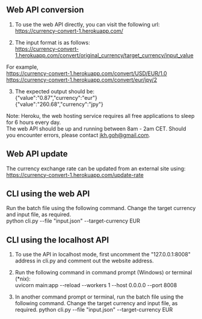 ## Web API conversion

1. To use the web API directly, you can visit the following url: https://currency-convert-1.herokuapp.com/  

2. The input format is as follows:  
https://currency-convert-1.herokuapp.com/convert/original_currency/target_currency/input_value

For example,  
https://currency-convert-1.herokuapp.com/convert/USD/EUR/1.0  
https://currency-convert-1.herokuapp.com/convert/eur/jpy/2  

3. The expected output should be:  
{"value":"0.87","currency":"eur"}  
{"value":"260.68","currency":"jpy"}   

Note: Heroku, the web hosting service requires all free applications to sleep for 6 hours every day.  
The web API should be up and running between 8am - 2am CET. Should you encounter errors, please contact jkh.goh@gmail.com.

## Web API update

The currency exchange rate can be updated from an external site using:  
https://currency-convert-1.herokuapp.com/update-rate

## CLI using the web API  

Run the batch file using the following command. Change the target currency and input file, as required.  
python cli.py --file "input.json" --target-currency EUR  

## CLI using the localhost API  

1. To use the API in localhost mode, first uncomment the "127.0.0.1:8008" address in cli.py and comment out the website address.  

2. Run the following command in command prompt (Windows) or terminal (*nix):  
uvicorn main:app --reload --workers 1 --host 0.0.0.0 --port 8008  

3. In another command prompt or terminal, run the batch file using the following command. Change the target currency and input file, as required.
python cli.py --file "input.json" --target-currency EUR

